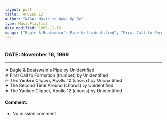 ```yaml
---
layout: post
title:  APOLLO 12
author: "NASA: Music to Wake Up By"
type: MusicPlaylist
date_modified: 1969-11-16
songs: ["Bugle & Boatswain's Pipe by Unidentified", "First Call to Formation (trumpet) by Unidentified", "The Yankee Clipper, Apollo 12 (chorus) by Unidentified", "The Second Time Around (chorus) by Unidentified", "The Yankee Clipper, Apollo 12 (chorus) by Unidentified"]
---
```


----
### DATE: November 16, 1969
----
✵ Bugle & Boatswain's Pipe by Unidentified  &nbsp;<br />
✵ First Call to Formation (trumpet) by Unidentified  &nbsp;<br />
⊹ The Yankee Clipper, Apollo 12 (chorus) by Unidentified  &nbsp;<br />
✦ The Second Time Around (chorus) by Unidentified  &nbsp;<br />
✷ The Yankee Clipper, Apollo 12 (chorus) by Unidentified

#### Comment:
* No mission comment



<br/>
<center>
	<a target="_blank"
	   href="https://twitter.com/intent/tweet?hashtags=Space,NASA,Playlist,NASAWakeupCalls,SpaceProgram&text=🚀 {{ page.author}}, '{{ page.songs.first }}' {{ page.title }}, {{ page.date | date: '%B %d, %Y' }}, {{ site.url }}{{ page.url }}&via=nasawakeupcalls"><i class="fab fa-twitter" title="Tweet this page" alt="Tweet this page" style="font-size: 1.3em;"></i></a>
	&nbsp; 	<i class="fas fa-user-astronaut" style="font-size: 1.5em;"></i> &nbsp;
    <a id="custom_amazon_link"
       type="amzn" search="#"
       category="popular music">
    <i class="fab fa-amazon" style="font-size: 1.3em;"></i></a>
</center>

<!-- Randomly resolve an individual entry from a song array -->
<script src="/assets/javascript/seedrandom.min.js"></script>
<script>
  var wake_me_up = ["Bugle & Boatswain's Pipe by Unidentified", "First Call to Formation (trumpet) by Unidentified", "The Yankee Clipper, Apollo 12 (chorus) by Unidentified", "The Second Time Around (chorus) by Unidentified", "The Yankee Clipper, Apollo 12 (chorus) by Unidentified"];
  var prng = new Math.seedrandom();
  function randomSong() {
    song = wake_me_up[Math.floor(Math.random() * wake_me_up.length)];
    var amazon_link = document.getElementById("custom_amazon_link");
    amazon_link.setAttribute("search", song);
  }
  window.onload = randomSong();
</script>
